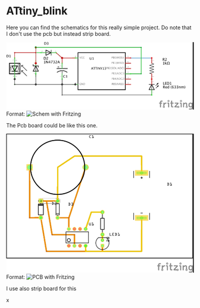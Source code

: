 # ATtiny_blink

Here you can find the schematics for this really simple project. Do note that I don't use the pcb but instead strip board.

![attiny_blink_schema.jpg](/Pict/attiny_blink_schema.jpg)
Format: ![Schem with Fritzing](url)

The Pcb board could be like this one.

![attiny_blink_pcb.jpg](/Pict/attiny_blink_pcb.jpg)
Format: ![PCB with Fritzing](url)

I use also strip board for this


x

